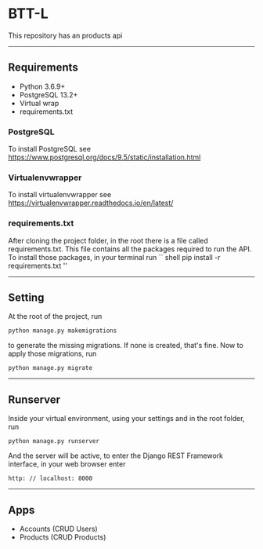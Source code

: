 # BTT-L

This repository has an products api

----

## Requirements

* Python 3.6.9+
* PostgreSQL 13.2+
* Virtual wrap
* requirements.txt

### PostgreSQL
To install PostgreSQL see https://www.postgresql.org/docs/9.5/static/installation.html

### Virtualenvwrapper

To install virtualenvwrapper see https://virtualenvwrapper.readthedocs.io/en/latest/

### requirements.txt
After cloning the project folder, in the root there is a file called requirements.txt. This file contains all the packages required to run the API. To install those packages, in your terminal run
`` shell
pip install -r requirements.txt
''

----

## Setting

At the root of the project, run
``` shell
python manage.py makemigrations
```
to generate the missing migrations. If none is created, that's fine. Now to apply those migrations, run
``` shell
python manage.py migrate
```

----

## Runserver

Inside your virtual environment, using your settings and in the root folder, run
``` shell
python manage.py runserver
```
And the server will be active, to enter the Django REST Framework interface, in your web browser enter
```
http: // localhost: 8000
```
----

## Apps

* Accounts (CRUD Users)
* Products (CRUD Products)
